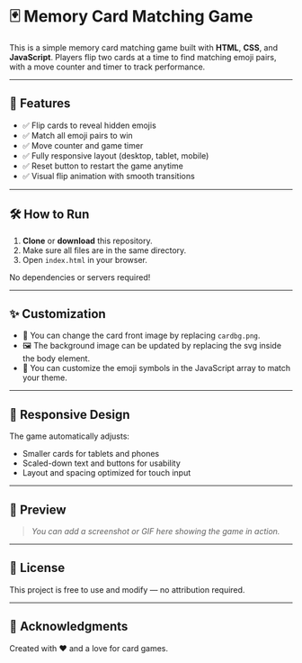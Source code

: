 # 🃏 Memory Card Matching Game

This is a simple memory card matching game built with **HTML**, **CSS**, and **JavaScript**. Players flip two cards at a time to find matching emoji pairs, with a move counter and timer to track performance.

---

## 🚀 Features

- ✅ Flip cards to reveal hidden emojis
- ✅ Match all emoji pairs to win
- ✅ Move counter and game timer
- ✅ Fully responsive layout (desktop, tablet, mobile)
- ✅ Reset button to restart the game anytime
- ✅ Visual flip animation with smooth transitions

---

## 🛠 How to Run

1. **Clone** or **download** this repository.
2. Make sure all files are in the same directory.
3. Open `index.html` in your browser.

No dependencies or servers required!

---

## ✨ Customization

- 🎨 You can change the card front image by replacing `cardbg.png`.
- 🖼️ The background image can be updated by replacing the svg inside the body element.
- 🧠 You can customize the emoji symbols in the JavaScript array to match your theme.

---

## 📱 Responsive Design

The game automatically adjusts:
- Smaller cards for tablets and phones
- Scaled-down text and buttons for usability
- Layout and spacing optimized for touch input

---

## 📸 Preview

> _You can add a screenshot or GIF here showing the game in action._

---

## 📄 License

This project is free to use and modify — no attribution required.

---

## 🙌 Acknowledgments

Created with ❤️ and a love for card games.
